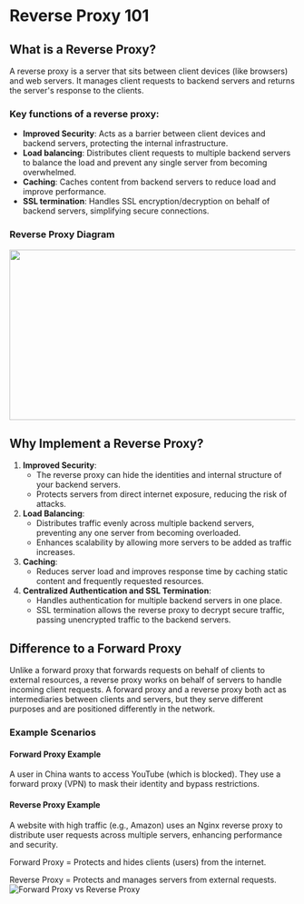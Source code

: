 # Reverse Proxy 101

## What is a Reverse Proxy?
A reverse proxy is a server that sits between client devices (like browsers) and web servers. It manages client requests to backend servers and returns the server's response to the clients.

### Key functions of a reverse proxy:
- **Improved Security**: Acts as a barrier between client devices and backend servers, protecting the internal infrastructure.
- **Load balancing**: Distributes client requests to multiple backend servers to balance the load and prevent any single server from becoming overwhelmed.
- **Caching**: Caches content from backend servers to reduce load and improve performance.
- **SSL termination**: Handles SSL encryption/decryption on behalf of backend servers, simplifying secure connections.

### Reverse Proxy Diagram
<img src="https://www.avast.com/hs-fs/hubfs/New_Avast_Academy/What%20is%20reversed%20proxy/What_is_Reverse_Proxy_Server.png?width=660&name=What_is_Reverse_Proxy_Server.png" width="800" height="300" />

## Why Implement a Reverse Proxy?

1. **Improved Security**:
   - The reverse proxy can hide the identities and internal structure of your backend servers.
   - Protects servers from direct internet exposure, reducing the risk of attacks.
2. **Load Balancing**:
   - Distributes traffic evenly across multiple backend servers, preventing any one server from becoming overloaded.
   - Enhances scalability by allowing more servers to be added as traffic increases.
3. **Caching**:
   - Reduces server load and improves response time by caching static content and frequently requested resources.
4. **Centralized Authentication and SSL Termination**:
   - Handles authentication for multiple backend servers in one place.
   - SSL termination allows the reverse proxy to decrypt secure traffic, passing unencrypted traffic to the backend servers.

## Difference to a Forward Proxy
Unlike a forward proxy that forwards requests on behalf of clients to external resources, a reverse proxy works on behalf of servers to handle incoming client requests.
A forward proxy and a reverse proxy both act as intermediaries between clients and servers, but they serve different purposes and are positioned differently in the network.
###  Example Scenarios

#### **Forward Proxy Example**
A user in China wants to access YouTube (which is blocked). They use a forward proxy (VPN) to mask their identity and bypass restrictions.

#### **Reverse Proxy Example**
A website with high traffic (e.g., Amazon) uses an Nginx reverse proxy to distribute user requests across multiple servers, enhancing performance and security.

Forward Proxy = Protects and hides clients (users) from the internet.

Reverse Proxy = Protects and manages servers from external requests.
![Forward Proxy vs Reverse Proxy](https://www.indusface.com/wp-content/uploads/2023/04/Forward-proxy-vs-reverse-proxy-1.png)